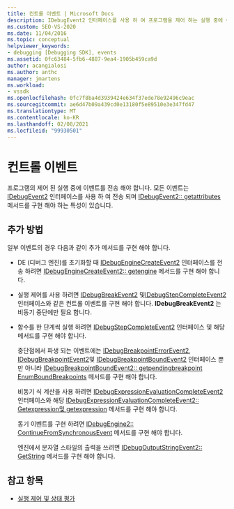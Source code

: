 ```yaml
---
title: 컨트롤 이벤트 | Microsoft Docs
description: IDebugEvent2 인터페이스를 사용 하 여 프로그램을 제어 하는 실행 중에 이벤트를 보내는 방법에 대해 알아봅니다.
ms.custom: SEO-VS-2020
ms.date: 11/04/2016
ms.topic: conceptual
helpviewer_keywords:
- debugging [Debugging SDK], events
ms.assetid: 0fc63484-5fb6-4887-9ea4-1905b459ca9d
author: acangialosi
ms.author: anthc
manager: jmartens
ms.workload:
- vssdk
ms.openlocfilehash: 0fc7f8ba4d3939424e634f37ede78e92496c9eac
ms.sourcegitcommit: ae6d47b09a439cd0e13180f5e89510e3e347fd47
ms.translationtype: MT
ms.contentlocale: ko-KR
ms.lasthandoff: 02/08/2021
ms.locfileid: "99930501"
---
```

# <a name="control-events"></a>컨트롤 이벤트
프로그램의 제어 된 실행 중에 이벤트를 전송 해야 합니다. 모든 이벤트는 [IDebugEvent2](../../extensibility/debugger/reference/idebugevent2.md) 인터페이스를 사용 하 여 전송 되며 [IDebugEvent2:: getattributes](../../extensibility/debugger/reference/idebugevent2-getattributes.md) 메서드를 구현 해야 하는 특성이 있습니다.

## <a name="additional-methods"></a>추가 방법
 일부 이벤트의 경우 다음과 같이 추가 메서드를 구현 해야 합니다.

- DE (디버그 엔진)를 초기화할 때 [IDebugEngineCreateEvent2](../../extensibility/debugger/reference/idebugenginecreateevent2.md) 인터페이스를 전송 하려면 [IDebugEngineCreateEvent2:: getengine](../../extensibility/debugger/reference/idebugenginecreateevent2-getengine.md) 메서드를 구현 해야 합니다.

- 실행 제어를 사용 하려면 [IDebugBreakEvent2](../../extensibility/debugger/reference/idebugbreakevent2.md) 및[IDebugStepCompleteEvent2](../../extensibility/debugger/reference/idebugstepcompleteevent2.md) 인터페이스와 같은 컨트롤 이벤트를 구현 해야 합니다. **IDebugBreakEvent2** 는 비동기 중단에만 필요 합니다.

- 함수를 한 단계씩 실행 하려면 [IDebugStepCompleteEvent2](../../extensibility/debugger/reference/idebugstepcompleteevent2.md) 인터페이스 및 해당 메서드를 구현 해야 합니다.

  중단점에서 파생 되는 이벤트에는 [IDebugBreakpointErrorEvent2](../../extensibility/debugger/reference/idebugbreakpointerrorevent2.md), [IDebugBreakpointEvent2](../../extensibility/debugger/reference/idebugbreakpointevent2.md)및 [IDebugBreakpointBoundEvent2](../../extensibility/debugger/reference/idebugbreakpointboundevent2.md) 인터페이스 뿐만 아니라 [IDebugBreakpointBoundEvent2:: getpendingbreakpoint](../../extensibility/debugger/reference/idebugbreakpointboundevent2-getpendingbreakpoint.md) [EnumBoundBreakpoints](../../extensibility/debugger/reference/idebugbreakpointboundevent2-enumboundbreakpoints.md) 메서드를 구현 해야 합니다.

  비동기 식 계산을 사용 하려면 [IDebugExpressionEvaluationCompleteEvent2](../../extensibility/debugger/reference/idebugexpressionevaluationcompleteevent2.md) 인터페이스와 해당 [IDebugExpressionEvaluationCompleteEvent2:: Getexpression](../../extensibility/debugger/reference/idebugexpressionevaluationcompleteevent2-getexpression.md)[및 getexpression](../../extensibility/debugger/reference/idebugexpressionevaluationcompleteevent2-getresult.md) 메서드를 구현 해야 합니다.

  동기 이벤트를 구현 하려면 [IDebugEngine2:: ContinueFromSynchronousEvent](../../extensibility/debugger/reference/idebugengine2-continuefromsynchronousevent.md) 메서드를 구현 해야 합니다.

  엔진에서 문자열 스타일의 출력을 쓰려면 [IDebugOutputStringEvent2:: GetString](../../extensibility/debugger/reference/idebugoutputstringevent2-getstring.md) 메서드를 구현 해야 합니다.

## <a name="see-also"></a>참고 항목
- [실행 제어 및 상태 평가](../../extensibility/debugger/execution-control-and-state-evaluation.md)
